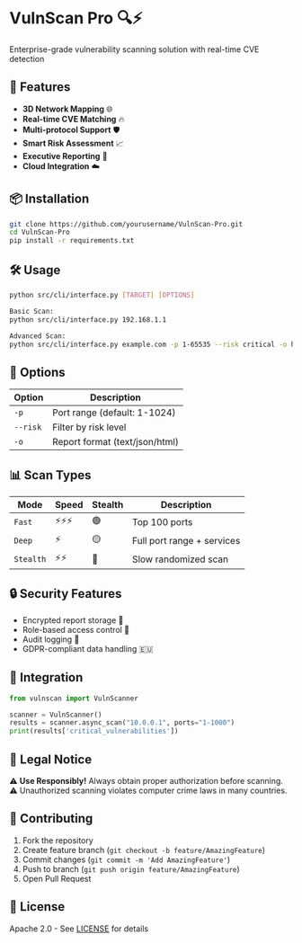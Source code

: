 # VulnScan Pro 🔍⚡


Enterprise-grade vulnerability scanning solution with real-time CVE detection

## 🚀 Features
- **3D Network Mapping** 🌐
- **Real-time CVE Matching** 🔥
- **Multi-protocol Support** 🛡️
- **Smart Risk Assessment** 📈
- **Executive Reporting** 📄
- **Cloud Integration** ☁️

## 📦 Installation
```bash
git clone https://github.com/yourusername/VulnScan-Pro.git
cd VulnScan-Pro
pip install -r requirements.txt
```

## 🛠 Usage
```bash
python src/cli/interface.py [TARGET] [OPTIONS]

Basic Scan:
python src/cli/interface.py 192.168.1.1

Advanced Scan:
python src/cli/interface.py example.com -p 1-65535 --risk critical -o html
```

## 📌 Options
| Option    | Description                          |
|-----------|--------------------------------------|
| `-p`      | Port range (default: 1-1024)         |
| `--risk`  | Filter by risk level                 |
| `-o`      | Report format (text/json/html)       |

## 📊 Scan Types
| Mode       | Speed | Stealth | Description               |
|------------|-------|---------|---------------------------|
| `Fast`     | ⚡⚡⚡ | 🟢      | Top 100 ports             |
| `Deep`     | ⚡     | 🟡      | Full port range + services|
| `Stealth`  | ⚡⚡    | 🔴      | Slow randomized scan      |

## 🔒 Security Features
- Encrypted report storage 🔐
- Role-based access control 👥
- Audit logging 📝
- GDPR-compliant data handling 🇪🇺

## 🧩 Integration
```python
from vulnscan import VulnScanner

scanner = VulnScanner()
results = scanner.async_scan("10.0.0.1", ports="1-1000")
print(results['critical_vulnerabilities'])
```

## 📜 Legal Notice
⚠️ **Use Responsibly!** Always obtain proper authorization before scanning.  
⚠️ Unauthorized scanning violates computer crime laws in many countries.

## 🤝 Contributing
1. Fork the repository
2. Create feature branch (`git checkout -b feature/AmazingFeature`)
3. Commit changes (`git commit -m 'Add AmazingFeature'`)
4. Push to branch (`git push origin feature/AmazingFeature`)
5. Open Pull Request

## 📄 License
Apache 2.0 - See [LICENSE](LICENSE) for details
